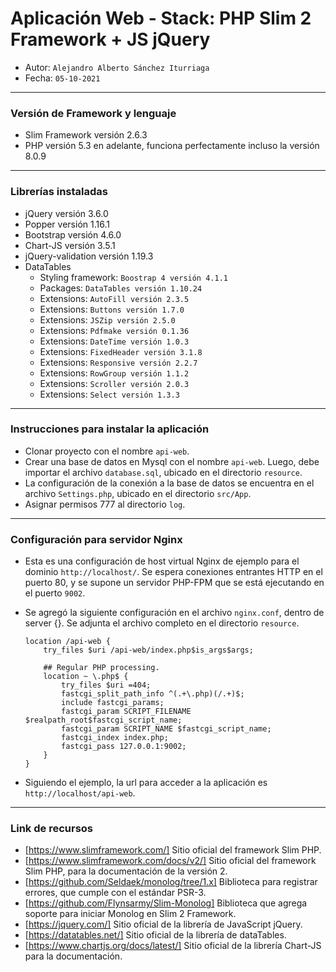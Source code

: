 # Aplicación Web - Stack: PHP Slim 2 Framework + JS jQuery

* Autor: `Alejandro Alberto Sánchez Iturriaga`
* Fecha: `05-10-2021`

___
### Versión de Framework y lenguaje

* Slim Framework versión 2.6.3
* PHP versión 5.3 en adelante, funciona perfectamente incluso la versión 8.0.9

___
### Librerías instaladas

* jQuery versión 3.6.0
* Popper versión 1.16.1
* Bootstrap versión 4.6.0
* Chart-JS versión 3.5.1
* jQuery-validation versión 1.19.3
* DataTables
    * Styling framework: `Boostrap 4 versión 4.1.1`
    * Packages: `DataTables versión 1.10.24`
    * Extensions: `AutoFill versión 2.3.5`
    * Extensions: `Buttons versión 1.7.0`
    * Extensions: `JSZip versión 2.5.0`
    * Extensions: `Pdfmake versión 0.1.36`
    * Extensions: `DateTime versión 1.0.3`
    * Extensions: `FixedHeader versión 3.1.8`
    * Extensions: `Responsive versión 2.2.7`
    * Extensions: `RowGroup versión 1.1.2`
    * Extensions: `Scroller versión 2.0.3`
    * Extensions: `Select versión 1.3.3`

___
### Instrucciones para instalar la aplicación

* Clonar proyecto con el nombre `api-web`.
* Crear una base de datos en Mysql con el nombre `api-web`. Luego, debe importar el archivo `database.sql`, ubicado en el directorio `resource`.
* La configuración de la conexión a la base de datos se encuentra en el archivo `Settings.php`, ubicado en el directorio `src/App`.
* Asignar permisos 777 al directorio `log`.

___
### Configuración para servidor Nginx

* Esta es una configuración de host virtual Nginx de ejemplo para el dominio `http://localhost/`. Se espera conexiones entrantes HTTP en el puerto 80, y se supone un servidor PHP-FPM que se está ejecutando en el puerto `9002`.
* Se agregó la siguiente configuración en el archivo `nginx.conf`, dentro de server {}. Se adjunta el archivo completo en el directorio `resource`.

    ```text
    location /api-web {
        try_files $uri /api-web/index.php$is_args$args;

        ## Regular PHP processing.
        location ~ \.php$ {
            try_files $uri =404;
            fastcgi_split_path_info ^(.+\.php)(/.+)$;
            include fastcgi_params;
            fastcgi_param SCRIPT_FILENAME $realpath_root$fastcgi_script_name;
            fastcgi_param SCRIPT_NAME $fastcgi_script_name;
            fastcgi_index index.php;
            fastcgi_pass 127.0.0.1:9002;
        }
    }
    ```

* Siguiendo el ejemplo, la url para acceder a la aplicación es `http://localhost/api-web`.

___
### Link de recursos

* [https://www.slimframework.com/]  Sitio oficial del framework Slim PHP.
* [https://www.slimframework.com/docs/v2/]  Sitio oficial del framework Slim PHP, para la documentación de la versión 2.
* [https://github.com/Seldaek/monolog/tree/1.x]  Biblioteca para registrar errores, que cumple con el estándar PSR-3.
* [https://github.com/Flynsarmy/Slim-Monolog]  Biblioteca que agrega soporte para iniciar Monolog en Slim 2 Framework.
* [https://jquery.com/]  Sitio oficial de la librería de JavaScript jQuery.
* [https://datatables.net/]  Sitio oficial de la librería de dataTables.
* [https://www.chartjs.org/docs/latest/]  Sitio oficial de la librería Chart-JS para la documentación.
